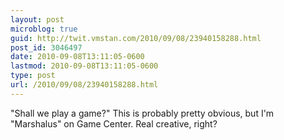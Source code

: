 ```yaml
---
layout: post
microblog: true
guid: http://twit.vmstan.com/2010/09/08/23940158288.html
post_id: 3046497
date: 2010-09-08T13:11:05-0600
lastmod: 2010-09-08T13:11:05-0600
type: post
url: /2010/09/08/23940158288.html
---
```

"Shall we play a game?" This is probably pretty obvious, but I'm "Marshalus" on Game Center. Real creative, right?
